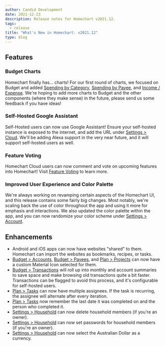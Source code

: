 ```yaml
---
author: Candid Development
date: 2021-12-23
description: Release notes for Homechart v2021.12.
tags:
  - release
title: "What's New in Homechart: v2021.12"
type: blog
---
```


## Features

### Budget Charts

Homechart finally has... charts!  For our first round of charts, we focused on Budget and added [Spending by Category](https://web.homechart.app/budget/charts/categories), [Spending by Payee](https://web.homechart.app/budget/charts/payees), and [Income / Expense](https://web.homechart.app/budget/charts/income-expense).  We're hoping to add more charts to Budget and the other components (where they make sense) in the future, please send us some feedback if you have ideas!

### Self-Hosted Google Assistant

Self-Hosted users can now use Google Assistant!  Ensure your self-hosted instance is exposed to the internet, and add the URL under [Settings > Cloud](https://web.homechart.app/settings/cloud).  We'll be adding Alexa support in the very near future, and it will support self-hosted users as well.

### Feature Voting

Homechart Cloud users can now comment and vote on upcoming features into Homechart!  Visit [Feature Voting](https://web.homechart.app/feature-voting) to learn more.

### Improved User Experience and Color Palette

We're always working on revamping certain aspects of the Homechart UI, and this release contains some fairly big changes.  Most notably, we're scaling back the use of color throughout the app and using it more for emphasis and interactions.  We also updated the color palette within the app, and you can now randomize your color scheme under [Settings > Account](https://web.homechart.app/settings/account).

## Enhancements

- Android and iOS apps can now have websites "shared" to them.  Homechart can import the websites as bookmarks, recipes, or tasks.
- [Budget > Accounts](https://web.homechart.app/budget/accounts), [Budget > Payees](https://web.homechart.app/budget/payees), and [Plan > Projects](https://web.homechart.app/plan/projects) can now have a custom Material Icon selected for them.
- [Budget > Transactions](https://web.homechart.app/budget/accounts) will roll up into monthly and account summaries to save space and make browsing old transactions quite a bit faster.  Transactions can be flagged to avoid this process, and it's configurable for self-hosted users.
- [Plan > Tasks](https://web.homechart.app/plan/tasks) can now have multiple assignees.  If the task is recurring, the assignee will alternate after every iteration.
- [Plan > Tasks](https://web.homechart.app/plan/tasks) now remember the last date it was completed on and the person who completed it.
- [Settings > Household](https://web.homechart.app/settings/household) can now delete household members (if you're an owner).
- [Settings > Household](https://web.homechart.app/settings/household) can now set passwords for household members (if you're an owner).
- [Settings > Household](https://web.homechart.app/settings/household) can now select the Australian Dollar as a currency.
